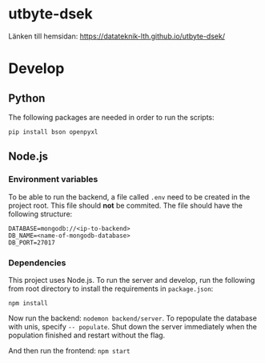 # utbyte-dsek
Länken till hemsidan: https://datateknik-lth.github.io/utbyte-dsek/  

# Develop
## Python
The following packages are needed in order to run the scripts:

`pip install bson openpyxl`

## Node.js
### Environment variables
To be able to run the backend, a file called `.env` need to be created in the project root. This file should **not** be commited.
The file should have the following structure: 
```
DATABASE=mongodb://<ip-to-backend>
DB_NAME=<name-of-mongodb-database>
DB_PORT=27017 
```

### Dependencies
This project uses Node.js. To run the server and develop, run the following from root directory to install
the requirements in `package.json`:
 
`npm install`

Now run the backend: `nodemon backend/server`. To repopulate the database with unis, specify `-- populate`. 
Shut down the server immediately when the population finished and restart without the flag. 

And then run the frontend:
`npm start`